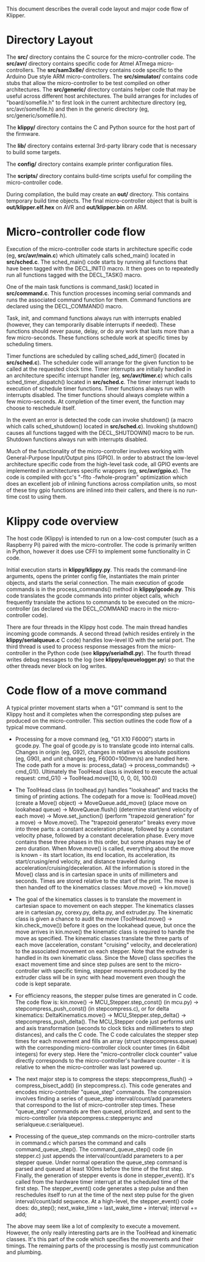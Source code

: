 This document describes the overall code layout and major code flow of
Klipper.

Directory Layout
================

The **src/** directory contains the C source for the micro-controller
code. The **src/avr/** directory contains specific code for Atmel
ATmega micro-controllers. The **src/sam3x8e/** directory contains code
specific to the Arduino Due style ARM micro-controllers. The
**src/simulator/** contains code stubs that allow the micro-controller
to be test compiled on other architectures. The **src/generic/**
directory contains helper code that may be useful across different
host architectures. The build arranges for includes of
"board/somefile.h" to first look in the current architecture directory
(eg, src/avr/somefile.h) and then in the generic directory (eg,
src/generic/somefile.h).

The **klippy/** directory contains the C and Python source for the
host part of the firmware.

The **lib/** directory contains external 3rd-party library code that
is necessary to build some targets.

The **config/** directory contains example printer configuration
files.

The **scripts/** directory contains build-time scripts useful for
compiling the micro-controller code.

During compilation, the build may create an **out/** directory. This
contains temporary build time objects. The final micro-controller
object that is built is **out/klipper.elf.hex** on AVR and
**out/klipper.bin** on ARM.

Micro-controller code flow
==========================

Execution of the micro-controller code starts in architecture specific
code (eg, **src/avr/main.c**) which ultimately calls sched_main()
located in **src/sched.c**. The sched_main() code starts by running
all functions that have been tagged with the DECL_INIT() macro. It
then goes on to repeatedly run all functions tagged with the
DECL_TASK() macro.

One of the main task functions is command_task() located in
**src/command.c**. This function processes incoming serial commands
and runs the associated command function for them. Command functions
are declared using the DECL_COMMAND() macro.

Task, init, and command functions always run with interrupts enabled
(however, they can temporarily disable interrupts if needed). These
functions should never pause, delay, or do any work that lasts more
than a few micro-seconds. These functions schedule work at specific
times by scheduling timers.

Timer functions are scheduled by calling sched_add_timer() (located in
**src/sched.c**). The scheduler code will arrange for the given
function to be called at the requested clock time. Timer interrupts
are initially handled in an architecture specific interrupt handler
(eg, **src/avr/timer.c**) which calls sched_timer_dispatch() located
in **src/sched.c**. The timer interrupt leads to execution of schedule
timer functions. Timer functions always run with interrupts
disabled. The timer functions should always complete within a few
micro-seconds. At completion of the timer event, the function may
choose to reschedule itself.

In the event an error is detected the code can invoke shutdown() (a
macro which calls sched_shutdown() located in **src/sched.c**).
Invoking shutdown() causes all functions tagged with the
DECL_SHUTDOWN() macro to be run. Shutdown functions always run with
interrupts disabled.

Much of the functionality of the micro-controller involves working
with General-Purpose Input/Output pins (GPIO). In order to abstract
the low-level architecture specific code from the high-level task
code, all GPIO events are implemented in architectures specific
wrappers (eg, **src/avr/gpio.c**). The code is compiled with gcc's
"-flto -fwhole-program" optimization which does an excellent job of
inlining functions across compilation units, so most of these tiny
gpio functions are inlined into their callers, and there is no
run-time cost to using them.

Klippy code overview
====================

The host code (Klippy) is intended to run on a low-cost computer (such
as a Raspberry Pi) paired with the micro-controller. The code is
primarily written in Python, however it does use CFFI to implement
some functionality in C code.

Initial execution starts in **klippy/klippy.py**. This reads the
command-line arguments, opens the printer config file, instantiates
the main printer objects, and starts the serial connection. The main
execution of gcode commands is in the process_commands() method in
**klippy/gcode.py**. This code translates the gcode commands into
printer object calls, which frequently translate the actions to
commands to be executed on the micro-controller (as declared via the
DECL_COMMAND macro in the micro-controller code).

There are four threads in the Klippy host code. The main thread
handles incoming gcode commands. A second thread (which resides
entirely in the **klippy/serialqueue.c** C code) handles low-level IO
with the serial port. The third thread is used to process response
messages from the micro-controller in the Python code (see
**klippy/serialhdl.py**). The fourth thread writes debug messages to
the log (see **klippy/queuelogger.py**) so that the other threads
never block on log writes.

Code flow of a move command
===========================

A typical printer movement starts when a "G1" command is sent to the
Klippy host and it completes when the corresponding step pulses are
produced on the micro-controller. This section outlines the code flow
of a typical move command.

* Processing for a move command (eg, "G1 X10 F6000") starts in
  gcode.py. The goal of gcode.py is to translate gcode into internal
  calls. Changes in origin (eg, G92), changes in relative vs absolute
  positions (eg, G90), and unit changes (eg, F6000=100mm/s) are
  handled here. The code path for a move is: process_data() ->
  process_commands() -> cmd_G1(). Ultimately the ToolHead class is
  invoked to execute the actual request: cmd_G1() ->
  ToolHead.move([10, 0, 0, 0], 100.0)

* The ToolHead class (in toolhead.py) handles "lookahead" and tracks
  the timing of printing actions. The codepath for a move is:
  ToolHead.move() (create a Move() object) -> MoveQueue.add_move()
  (place move on lookahead queue) -> MoveQueue.flush() (determine
  start/end velocity of each move) -> Move.set_junction() (perform
  "trapezoid generation" for a move) -> Move.move(). The "trapezoid
  generator" breaks every move into three parts: a constant
  acceleration phase, followed by a constant velocity phase, followed
  by a constant deceleration phase. Every move contains these three
  phases in this order, but some phases may be of zero duration. When
  Move.move() is called, everything about the move is known - its
  start location, its end location, its acceleration, its
  start/crusing/end velocity, and distance traveled during
  acceleration/cruising/deceleration. All the information is stored in
  the Move() class and is in cartesian space in units of millimeters
  and seconds. Times are stored relative to the start of the
  print. The move is then handed off to the kinematics classes:
  Move.move() -> kin.move()

* The goal of the kinematics classes is to translate the movement in
  cartesian space to movement on each stepper. The kinematics classes
  are in cartesian.py, corexy.py, delta.py, and extruder.py. The
  kinematic class is given a chance to audit the move (ToolHead.move()
  -> kin.check_move()) before it goes on the lookahead queue, but once
  the move arrives in kin.move() the kinematic class is required to
  handle the move as specified. The kinematic classes translate the
  three parts of each move (acceleration, constant "cruising"
  velocity, and deceleration) to the associated movement on each
  stepper. Note that the extruder is handled in its own kinematic
  class. Since the Move() class specifies the exact movement time and
  since step pulses are sent to the micro-controller with specific
  timing, stepper movements produced by the extruder class will be in
  sync with head movement even though the code is kept separate.

* For efficiency reasons, the stepper pulse times are generated in C
  code. The code flow is: kin.move() -> MCU_Stepper.step_const() (in
  mcu.py) -> stepcompress_push_const() (in stepcompress.c), or for
  delta kinematics: DeltaKinematics.move() -> MCU_Stepper.step_delta()
  -> stepcompress_push_delta(). The MCU_Stepper code just performs
  unit and axis transformation (seconds to clock ticks and millimeters
  to step distances), and calls the C code. The C code calculates the
  stepper step times for each movement and fills an array (struct
  stepcompress.queue) with the corresponding micro-controller clock
  counter times (in 64bit integers) for every step. Here the
  "micro-controller clock counter" value directly corresponds to the
  micro-controller's hardware counter - it is relative to when the
  micro-controller was last powered up.

* The next major step is to compress the steps: stepcompress_flush()
  -> compress_bisect_add() (in stepcompress.c). This code generates
  and encodes micro-controller "queue_step" commands. The compression
  involves finding a series of queue_step interval/count/add
  parameters that correspond to the list of micro-controller step
  times. These "queue_step" commands are then queued, prioritized, and
  sent to the micro-controller (via stepcompress.c:steppersync and
  serialqueue.c:serialqueue).

* Processing of the queue_step commands on the micro-controller starts
  in command.c which parses the command and calls
  command_queue_step(). The command_queue_step() code (in stepper.c)
  just appends the interval/count/add parameters to a per stepper
  queue. Under normal operation the queue_step command is parsed and
  queued at least 100ms before the time of the first step. Finally,
  the generation of stepper events is done in stepper_event(). It's
  called from the hardware timer interrupt at the scheduled time of
  the first step. The stepper_event() code generates a step pulse and
  then reschedules itself to run at the time of the next step pulse
  for the given interval/count/add sequence. At a high-level, the
  stepper_event() code does: do_step(); next_wake_time =
  last_wake_time + interval; interval += add;

The above may seem like a lot of complexity to execute a
movement. However, the only really interesting parts are in the
ToolHead and kinematic classes. It's this part of the code which
specifies the movements and their timings. The remaining parts of the
processing is mostly just communication and plumbing.
